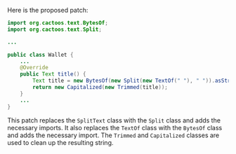 Here is the proposed patch:

```java
import org.cactoos.text.BytesOf;
import org.cactoos.text.Split;

...

public class Wallet {
    ...
    @Override
    public Text title() {
        Text title = new BytesOf(new Split(new TextOf(" "), " ")).asString();
        return new Capitalized(new Trimmed(title));
    }
    ...
}
```

This patch replaces the `SplitText` class with the `Split` class and adds the necessary imports. It also replaces the `TextOf` class with the `BytesOf` class and adds the necessary import. The `Trimmed` and `Capitalized` classes are used to clean up the resulting string.